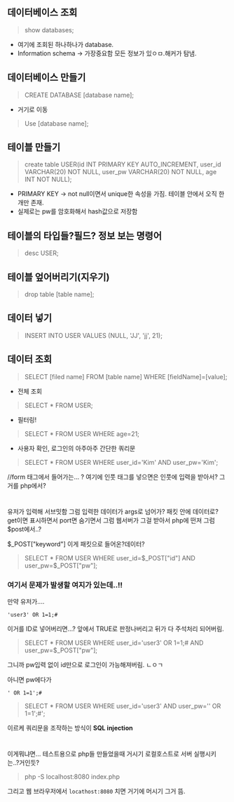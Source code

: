 
## 데이터베이스 조회
>	show databases;

* 여기에 조회된 하나하나가 database.
* Information schema -> 가장중요함 모든 정보가 있ㅇㅁ.해커가 탐냄. 


## 데이터베이스 만들기
>	CREATE DATABASE [database name];

* 거기로 이동
>	Use [database name];


## 테이블 만들기
> create table USER(id INT PRIMARY KEY AUTO_INCREMENT, user_id VARCHAR(20) NOT NULL, user_pw VARCHAR(20) NOT NULL, age INT NOT NULL);
* PRIMARY KEY -> not null이면서 unique한 속성을 가짐. 테이블 안에서 오직 한 개만 존재. 
* 실제로는 pw를 암호화해서 hash값으로 저장함

## 테이블의 타입들?필드? 정보 보는 명령어

>	desc USER;

## 테이블 엎어버리기(지우기)

>	drop table [table name];

## 데이터 넣기

> INSERT INTO USER VALUES (NULL, 'JJ', 'jj', 21);

## 데이터 조회



> SELECT [filed name] FROM [table name] WHERE [fieldName]=[value];

* 전체 조회
> SELECT * FROM USER;


* 필터링!
> SELECT * FROM USER WHERE age=21;

* 사용자 확인, 로그인의 아주아주 간단한 쿼리문 
> SELECT * FROM USER WHERE user_id='Kim' AND user_pw='Kim';




//form 태그에서 들어가는... ? 여기에 인풋 태그를 넣으면은 인풋에 입력을 받아서? 그거를 php에서? 


# 


유저가 입력해 
서브밋함
그럼 입력한 데이터가 args로 넘어가?
패킷 안에 데이터로? get이면 표시하면서 port면 숨기면서
그럼 웹서버가 그걸 받아서 php에 떤져
그럼 $post에서..? 

$_POST["keyword"] 이게 패킷으로 들어온?데이터? 
> SELECT * FROM USER WHERE user_id=$_POST["id"] AND user_pw=$_POST["pw"];


### 여기서 문제가 발생할 여지가 있는데..!!

만약 유저가.... 

`'user3' OR 1=1;# `


이거를 ID로 넣어버리면...? 앞에서 TRUE로 판정나버리고 뒤가 다 주석처리 되어버림. 
> SELECT * FROM USER WHERE user_id='user3' OR 1=1;#  AND user_pw=$_POST["pw"];

그니까 pw입력 없이 id만으로 로그인이 가능해져버림. ㄴㅇㄱ 

아니면 pw에다가 

`' OR 1=1';#`

> SELECT * FROM USER WHERE user_id='user3' AND user_pw='' OR 1=1';#';

이르케 쿼리문을 조작하는 방식이 **SQL injection**

#
#
#



이게뭐냐면... 테스트용으로 php들 만들었을때 거시기 로컬호스트로 서버 실행시키는..?거인듯?

> php -S localhost:8080 index.php


그리고 웹 브라우저에서 `locathost:8080` 치면 거기에 머시기 그거 뜸. 




